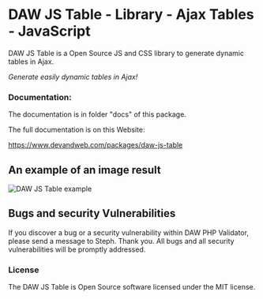 # DAW JS Table - Library - Ajax Tables - JavaScript

DAW JS Table is a Open Source JS and CSS library to generate dynamic tables in Ajax.

*Generate easily dynamic tables in Ajax!*




### Documentation:

The documentation is in folder "docs" of this package.

The full documentation is on this Website:

https://www.devandweb.com/packages/daw-js-table






## An example of an image result

![DAW JS Table example](https://www.devandweb.fr/medias/upload/package/daw-js-table-example.png)






## Bugs and security Vulnerabilities

If you discover a bug or a security vulnerability within DAW PHP Validator, please send a message to Steph. Thank you.
All bugs and all security vulnerabilities will be promptly addressed.




### License

The DAW JS Table is Open Source software licensed under the MIT license.
